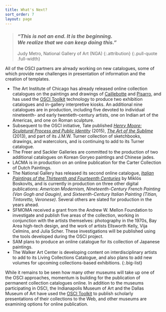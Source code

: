 ```yaml
---
title: What's Next?
sort_order: 7
layout: page
---
```


> ### *“This is not an end. It is the beginning. <br />We realize that we can keep doing this.”*
>
> Judy Metro, National Gallery of Art (NGA)
> {:.attribution}
{:.pull-quote .full-width}

All of the OSCI partners are already working on new catalogues, some of which provide new challenges in presentation of information and the creation of templates.

- The Art Institute of Chicago has already released online collection catalogues on the paintings and drawings of [Caillebotte](https://publications.artic.edu/caillebotte/reader/paintingsanddrawings) and [Pisarro](https://publications.artic.edu/pissarro/reader/paintingsandpaper), and has used the [OSCI Toolkit](http://www.oscitoolkit.org) technology to produce two exhibition catalogues and in-gallery interpretive kiosks. An additional nine catalogues are in production, including five devoted to individual nineteenth- and early twentieth-century artists, one on Indian art of the Americas, and one on Roman sculpture.
- Subsequent to the OSCI initiative, Tate published [*Henry Moore: Sculptural Process and Public Identity*](http://www.tate.org.uk/art/research-publications/henry-moore) (2015), [*The Art of the Sublime*](http://www.tate.org.uk/art/research-publications/the-sublime) (2013), and part of its J.M.W. Turner collection of sketchbooks, drawings, and watercolors, and is continuing to add to its Turner catalogue.  
- The Freer and Sackler Galleries are committed to the production of two additional catalogues on Korean Goryeo paintings and Chinese jades.
- LACMA is in production on an online publication for the Carter Collection of Dutch Paintings.
- The National Gallery has released its second online catalogue, [*Italian Paintings of the Thirteenth and Fourteenth Centuries*](http://www.nga.gov/content/ngaweb/research/online-editions/italian-paintings-of-the-thirteenth-and-fourteenth-centuries.html) by Miklós Boskovits, and is currently in production on three other digital publications: *American Modernism, Nineteenth-Century French Painting (Van Gogh and Gaugin)*, and *Sixteenth-Century Italian Painting (Titian, Tintoretto, Veronese)*. Several others are slated for production in the years ahead.
- SFMOMA received a grant from the Andrew W. Mellon Foundation to investigate and publish five areas of the collection, working in conjunction with the artists themselves: photography in the 1970s, Bay Area high-tech design, and the work of artists Ellsworth Kelly, Vija Celmins, and Julia Scher. These investigations will be published using the tools developed during the OSCI project.
- SAM plans to produce an online catalogue for its collection of Japanese paintings.
- The Walker Art Center is developing content on interdisciplinary artists to add to its Living Collections Catalogue, and also plans to add new volumes for upcoming collections-based exhibitions.
{:.big-list}

While it remains to be seen how many other museums will take up one of the OSCI approaches, momentum is building for the publication of permanent collection catalogues online. In addition to the museums participating in OSCI, the Indianapolis Museum of Art and the Dallas Museum of Art have used the [OSCI Toolkit](http://www.oscitoolkit.org) to publish scholarly presentations of their collections to the Web, and other museums are examining options for online publication.
